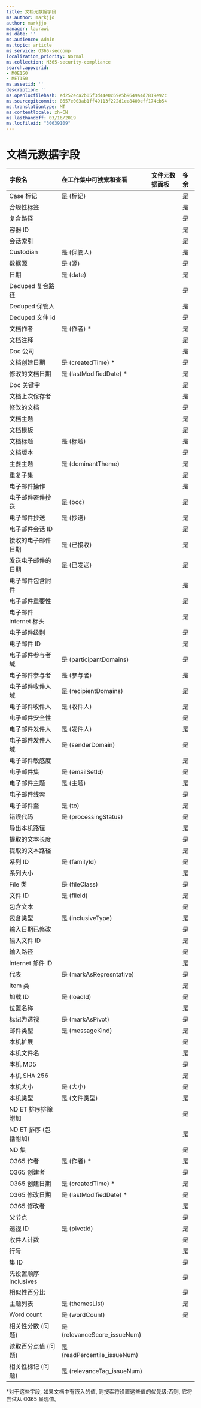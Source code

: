 ```yaml
---
title: 文档元数据字段
ms.author: markjjo
author: markjjo
manager: laurawi
ms.date: ''
ms.audience: Admin
ms.topic: article
ms.service: O365-seccomp
localization_priority: Normal
ms.collection: M365-security-compliance
search.appverid:
- MOE150
- MET150
ms.assetid: ''
description: ''
ms.openlocfilehash: ed252eca2b05f3d44e0c69e5b9649a4d7819e92c
ms.sourcegitcommit: 8657e003ab1ff49113f222d1ee8400eff174cb54
ms.translationtype: MT
ms.contentlocale: zh-CN
ms.lasthandoff: 03/16/2019
ms.locfileid: "30639109"
---
```

# <a name="document-metadata-fields"></a>文档元数据字段


|**字段名** </br>|**在工作集中可搜索和查看** |**文件元数据面板** |**多余** |
|:-------------------------- |:---------------------------------------- |:------------------------|:------------------|
|Case 标记                  | 是 (标记)                                      |                         | 是         |
|合规性标签          |                                                 |                         | 是         |
|复合路径              |                                                 |                         | 是         |
|容器 ID               |                                                 |                         | 是         |
|会话索引         |                                                 |                         | 是         |
|Custodian                  | 是 (保管人)                                 |                         | 是         |
|数据源                | 是 (源)                                    |                         | 是         |
|日期                       | 是 (date)                                      |                         | 是         |
|Deduped 复合路径      |                                                 |                         | 是         |
|Deduped 保管人         |                                                 |                         | 是         |
|Deduped 文件 id           |                                                 |                         | 是         |
|文档作者                | 是 (作者) *                                   |                         | 是         |
|文档注释               |                                                 |                         | 是         |
|Doc 公司                |                                                 |                         | 是         |
|文档创建日期           | 是 (createdTime) *                              |                         | 是         |
|修改的文档日期          | 是 (lastModifiedDate) *                         |                         | 是         |
|Doc 关键字               |                                                 |                         | 是         |
|文档上次保存者          |                                                 |                         | 是         |
|修改的文档            |                                                 |                         | 是         |
|文档主题                |                                                 |                         | 是         |
|文档模板               |                                                 |                         | 是         |
|文档标题                  | 是 (标题)                                     |                         | 是         |
|文档版本                |                                                 |                         | 是         |
|主要主题             | 是 (dominantTheme)                             |                         | 是         |
|重复子集           |                                                 |                         | 是         |
|电子邮件操作               |                                                 |                         | 是         |
|电子邮件密件抄送                  | 是 (bcc)                                       |                         | 是         |
|电子邮件抄送                   | 是 (抄送)                                        |                         | 是         |
|电子邮件会话 ID      |                                                 |                         | 是         |
|接收的电子邮件日期        | 是 (已接收)                                  |                         | 是         |
|发送电子邮件的日期            | 是 (已发送)                                      |                         | 是         |
|电子邮件包含附件       |                                                 |                         | 是         |
|电子邮件重要性           |                                                 |                         | 是         |
|电子邮件 internet 标头     |                                                 |                         | 是         |
|电子邮件级别                |                                                 |                         | 是         |
|电子邮件 ID           |                                                 |                         | 是         |
|电子邮件参与者域  | 是 (participantDomains)                        |                         | 是         |
|电子邮件参与者         | 是 (参与者)                              |                         | 是         |
|电子邮件收件人域    | 是 (recipientDomains)                          |                         | 是         |
|电子邮件收件人           | 是 (收件人)                                |                         | 是         |
|电子邮件安全性             |                                                 |                         | 是         |
|电子邮件发件人               | 是 (发件人)                                    |                         | 是         |
|电子邮件发件人域        | 是 (senderDomain)                              |                         | 是         |
|电子邮件敏感度          |                                                 |                         | 是         |
|电子邮件集                  | 是 (emailSetId)                                |                         | 是         |
|电子邮件主题              | 是 (主题)                                   |                         | 是         |
|电子邮件线索               |                                                 |                         | 是         |
|电子邮件至                   | 是 (to)                                        |                         | 是         |
|错误代码                 | 是 (processingStatus)                          |                         | 是         |
|导出本机路径         |                                                 |                         | 是         |
|提取的文本长度      |                                                 |                         | 是         |
|提取的文本路径        |                                                 |                         | 是         |
|系列 ID                  | 是 (familyId)                                  |                         | 是         |
|系列大小                |                                                 |                         | 是         |
|File 类                 | 是 (fileClass)                                 |                         | 是         |
|文件 ID                    | 是 (fileId)                                    |                         | 是         |
|包含文本                   |                                                 |                         | 是         |
|包含类型             | 是 (inclusiveType)                             |                         | 是         |
|输入日期已修改        |                                                 |                         | 是         |
|输入文件 ID              |                                                 |                         | 是         |
|输入路径                 |                                                 |                         | 是         |
|Internet 邮件 ID        |                                                 |                         | 是         |
|代表          | 是 (markAsRepresntative)                       |                         | 是         |
|Item 类                 |                                                 |                         | 是         |
|加载 ID                    | 是 (loadId)                                    |                         | 是         |
|位置名称              |                                                 |                         | 是         |
|标记为透视            | 是 (markAsPivot)                               |                         | 是         |
|邮件类型               | 是 (messageKind)                               |                         | 是         |
|本机扩展           |                                                 |                         | 是         |
|本机文件名           |                                                 |                         | 是         |
|本机 MD5                 |                                                 |                         | 是         |
|本机 SHA 256             |                                                 |                         | 是         |
|本机大小                | 是 (大小)                                      |                         | 是         |
|本机类型                | 是 (文件类型)                                  |                         | 是         |
|ND ET 排序排除附加     |                                                 |                         | 是         |
|ND ET 排序 (包括附加)     |                                                 |                         | 是         |
|ND 集                     |                                                 |                         | 是         |
|O365 作者               | 是 (作者) *                                   |                         | 是         |
|O365 创建者            |                                                 |                         | 是         |
|O365 创建日期          | 是 (createdTime) *                              |                         | 是         |
|O365 修改日期         | 是 (lastModifiedDate) *                         |                         | 是         |
|O365 修改者           |                                                 |                         | 是         |
|父节点                |                                                 |                         | 是         |
|透视 ID                   | 是 (pivotId)                                   |                         | 是         |
|收件人计数            |                                                 |                         | 是         |
|行号                 |                                                 |                         | 是         |
|集 ID                     |                                                 |                         | 是         |
|先设置顺序 inclusives |                                                 |                         | 是         |
|相似性百分比         |                                                 |                         | 是         |
|主题列表                | 是 (themesList)                                |                         | 是         |
|Word count                 | 是 (wordCount)                                 |                         | 是         |
|相关性分数 (问题)    | 是 (relevanceScore_issueNum)                   |                         |             |
|读取百分点值 (问题)    | 是 (readPercentile_issueNum)                   |                         |             |
|相关性标记 (问题)      | 是 (relevanceTag_issueNum)                     |                         |             |

  \*对于这些字段, 如果文档中有嵌入的值, 则搜索将设置这些值的优先级;否则, 它将尝试从 O365 呈现值。